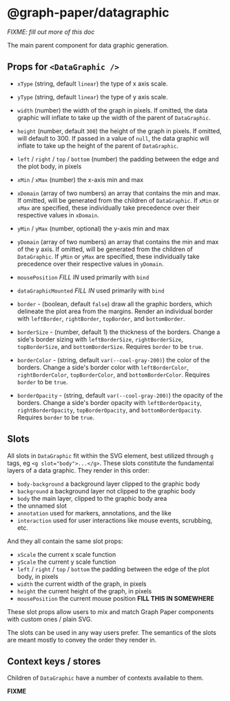 # @graph-paper/datagraphic

_FIXME: fill out more of this doc_

The main parent component for data graphic generation.

## Props for `<DataGraphic />`

- `xType` (string, default `linear`) the type of x axis scale.
- `yType` (string, default `linear`) the type of y axis scale.
- `width` (number) the width of the graph in pixels. If omitted, the data graphic will inflate to take up the width of the parent of `DataGraphic`.
- `height` (number, default `300`) the height of the graph in pixels. If omitted, will default to 300. If passed in a value of `null`, the data graphic will inflate to take up the height of the parent of `DataGraphic`.
- `left` / `right` / `top` / `bottom` (number) the padding between the edge and the plot body, in pixels
- `xMin` / `xMax` (number) the x-axis min and max
- `xDomain` (array of two numbers) an array that contains the min and max. If omitted, will be generated from the children of `DataGraphic`. If `xMin` or `xMax` are specified, these individually take precedence over their respective values in `xDomain`.
- `yMin` / `yMax` (number, optional) the y-axis min and max
- `yDomain` (array of two numbers) an array that contains the min and max of the y axis. If omitted, will be generated from the children of `DataGraphic`. If `yMin` or `yMax` are specified, these individually take precedence over their respective values in `yDomain`.
- `mousePosition` _FILL IN_ used primarily with `bind`
- `dataGraphicMounted` _FILL IN_ used primarily with `bind`

- `border` - (boolean, default `false`) draw all the graphic borders, which delineate the plot area from the margins. Render an individual border with `leftBorder`, `rightBorder`, `topBorder`, and `bottomBorder`.
- `borderSize` - (number, default 1) the thickness of the borders. Change a side's border sizing with `leftBorderSize`, `rightBorderSize`, `topBorderSize`, and `bottomBorderSize`. Requires `border` to be `true`.
- `borderColor` - (string, default `var(--cool-gray-200)`) the color of the borders. Change a side's border color with `leftBorderColor`, `rightBorderColor`, `topBorderColor`, and `bottomBorderColor`. Requires `border` to be `true`.
- `borderOpacity` - (string, default `var(--cool-gray-200)`) the opacity of the borders. Change a side's border opacity with `leftBorderOpacity`, `rightBorderOpacity`, `topBorderOpacity`, and `bottomBorderOpacity`. Requires `border` to be `true`.

## Slots

All slots in `DataGraphic` fit within the SVG element, best utilized through `g` tags, eg `<g slot="body">...</g>`. These slots constitute the fundamental layers of a data graphic. They render in this order:

- `body-background` a background layer clipped to the graphic body
- `background` a background layer not clipped to the graphic body
- `body` the main layer, clipped to the graphic body area
- the unnamed slot
- `annotation` used for markers, annotations, and the like
- `interaction` used for user interactions like mouse events, scrubbing, etc.

And they all contain the same slot props:

- `xScale` the current x scale function
- `yScale` the current y scale function
- `left` / `right` / `top` / `bottom` the padding between the edge of the plot body, in pixels
- `width` the current width of the graph, in pixels
- `height` the current height of the graph, in pixels
- `mousePosition` the current mouse position **FILL THIS IN SOMEWHERE**

These slot props allow users to mix and match Graph Paper components with custom ones / plain SVG.

The slots can be used in any way users prefer. The semantics of the slots are meant mostly to convey the order they render in.

## Context keys / stores

Children of `DataGraphic` have a number of contexts available to them.

**FIXME**
